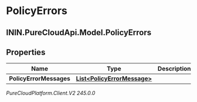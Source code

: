 # PolicyErrors

## ININ.PureCloudApi.Model.PolicyErrors

## Properties

|Name | Type | Description | Notes|
|------------ | ------------- | ------------- | -------------|
| **PolicyErrorMessages** | [**List&lt;PolicyErrorMessage&gt;**](PolicyErrorMessage) |  | [optional] |



_PureCloudPlatform.Client.V2 245.0.0_

